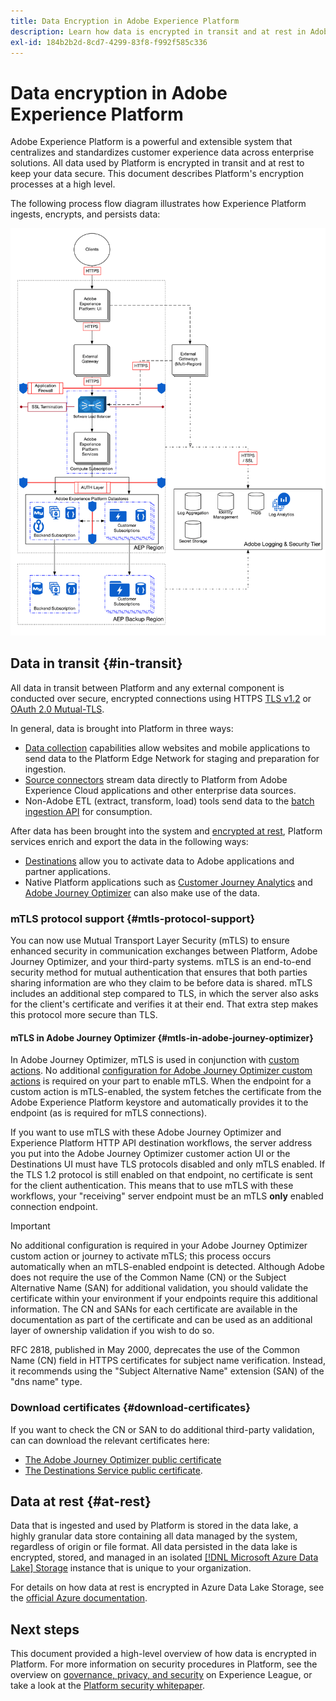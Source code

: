 ```yaml
---
title: Data Encryption in Adobe Experience Platform
description: Learn how data is encrypted in transit and at rest in Adobe Experience Platform.
exl-id: 184b2b2d-8cd7-4299-83f8-f992f585c336
---
```

# Data encryption in Adobe Experience Platform

Adobe Experience Platform is a powerful and extensible system that centralizes and standardizes customer experience data across enterprise solutions. All data used by Platform is encrypted in transit and at rest to keep your data secure. This document describes Platform's encryption processes at a high level.

The following process flow diagram illustrates how Experience Platform ingests, encrypts, and persists data:

![A diagram that illustrates how data is ingested, encrypted, and persisted by Experience Platform.](../images/governance-privacy-security/encryption/flow.png)

## Data in transit {#in-transit}

All data in transit between Platform and any external component is conducted over secure, encrypted connections using HTTPS [TLS v1.2](https://datatracker.ietf.org/doc/html/rfc5246) or [OAuth 2.0 Mutual-TLS](https://datatracker.ietf.org/doc/draft-ietf-oauth-mtls/17/).

In general, data is brought into Platform in three ways:

- [Data collection](../../collection/home.md) capabilities allow websites and mobile applications to send data to the Platform Edge Network for staging and preparation for ingestion.
- [Source connectors](../../sources/home.md) stream data directly to Platform from Adobe Experience Cloud applications and other enterprise data sources.
- Non-Adobe ETL (extract, transform, load) tools send data to the [batch ingestion API](../../ingestion/batch-ingestion/overview.md) for consumption.

After data has been brought into the system and [encrypted at rest](#at-rest), Platform services enrich and export the data in the following ways:

- [Destinations](../../destinations/home.md) allow you to activate data to Adobe applications and partner applications.
- Native Platform applications such as [Customer Journey Analytics](https://experienceleague.adobe.com/docs/analytics-platform/using/cja-overview/cja-overview.html) and [Adobe Journey Optimizer](https://experienceleague.adobe.com/en/docs/journey-optimizer/using/ajo-home) can also make use of the data.

### mTLS protocol support {#mtls-protocol-support}

You can now use Mutual Transport Layer Security (mTLS) to ensure enhanced security in communication exchanges between Platform, Adobe Journey Optimizer, and your third-party systems. mTLS is an end-to-end security method for mutual authentication that ensures that both parties sharing information are who they claim to be before data is shared. mTLS includes an additional step compared to TLS, in which the server also asks for the client's certificate and verifies it at their end. That extra step makes this protocol more secure than TLS.

#### mTLS in Adobe Journey Optimizer {#mtls-in-adobe-journey-optimizer}

In Adobe Journey Optimizer, mTLS is used in conjunction with [custom actions](https://experienceleague.adobe.com/en/docs/journey-optimizer/using/orchestrate-journeys/about-journey-building/using-custom-actions). No additional [configuration for Adobe Journey Optimizer custom actions](https://experienceleague.adobe.com/en/docs/journey-optimizer/using/configuration/configure-journeys/action-journeys/about-custom-action-configuration) is required on your part to enable mTLS. When the endpoint for a custom action is mTLS-enabled, the system fetches the certificate from the Adobe Experience Platform keystore and automatically provides it to the endpoint (as is required for mTLS connections). 

If you want to use mTLS with these Adobe Journey Optimizer and Experience Platform HTTP API destination workflows, the server address you put into the Adobe Journey Optimizer customer action UI or the Destinations UI must have TLS protocols disabled and only mTLS enabled. If the TLS 1.2 protocol is still enabled on that endpoint, no certificate is sent for the client authentication. This means that to use mTLS with these workflows, your "receiving" server endpoint must be an mTLS **only** enabled connection endpoint.

>[!IMPORTANT]
>
>No additional configuration is required in your Adobe Journey Optimizer custom action or journey to activate mTLS; this process occurs automatically when an mTLS-enabled endpoint is detected. Although Adobe does not require the use of the Common Name (CN) or the Subject Alternative Name (SAN) for additional validation, you should validate the certificate within your environment if your endpoints require this additional information. The CN and SANs for each certificate are available in the documentation as part of the certificate and can be used as an additional layer of ownership validation if you wish to do so.
>
>RFC 2818, published in May 2000, deprecates the use of the Common Name (CN) field in HTTPS certificates for subject name verification. Instead, it recommends using the "Subject Alternative Name" extension (SAN) of the "dns name" type.

### Download certificates {#download-certificates}

If you want to check the CN or SAN to do additional third-party validation, can can download the relevant certificates here:

- [The Adobe Journey Optimizer public certificate](../images/governance-privacy-security/encryption/AJO-public-certificate.pem) 
- [The Destinations Service public certificate](../images/governance-privacy-security/encryption/destinations-public-cert.pem).

## Data at rest {#at-rest}

Data that is ingested and used by Platform is stored in the data lake, a highly granular data store containing all data managed by the system, regardless of origin or file format. All data persisted in the data lake is encrypted, stored, and managed in an isolated [[!DNL Microsoft Azure Data Lake] Storage](https://docs.microsoft.com/en-us/azure/storage/blobs/data-lake-storage-introduction) instance that is unique to your organization.

For details on how data at rest is encrypted in Azure Data Lake Storage, see the [official Azure documentation](https://learn.microsoft.com/en-us/azure/storage/common/storage-service-encryption).

## Next steps

This document provided a high-level overview of how data is encrypted in Platform. For more information on security procedures in Platform, see the overview on [governance, privacy, and security](./overview.md) on Experience League, or take a look at the [Platform security whitepaper](https://www.adobe.com/content/dam/cc/en/security/pdfs/AEP_SecurityOverview.pdf).
